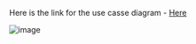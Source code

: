 Here is the link for the use casse diagram - [Here](https://app.eraser.io/workspace/HdD4f0SJrgzfBtM5cPDv?elements=8GL9S98PW1H3DCfjraiN8w)

![image](https://github.com/user-attachments/assets/1c53fa5d-f3b1-40d8-9611-d931e7f9cd37)

